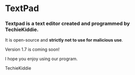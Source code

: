 # TextPad
### Textpad is a text editor created and programmed by TechieKiddie.
It is open-source and **strictly not to use for malicious use**.

Version 1.7 is coming soon!

I hope you enjoy using our program.

TechieKiddie
